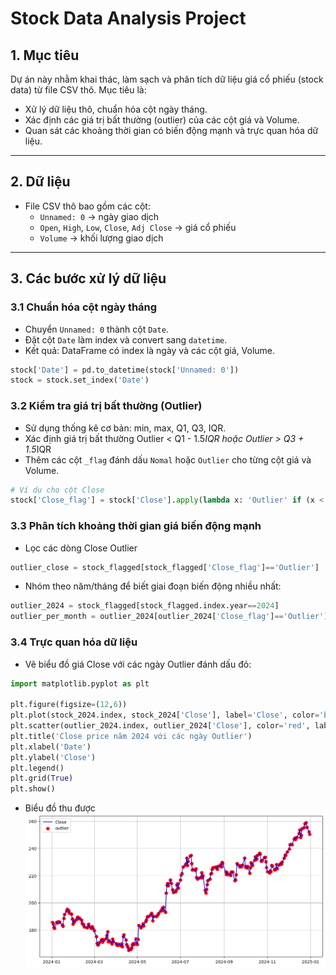 # Stock Data Analysis Project

## 1. Mục tiêu
Dự án này nhằm khai thác, làm sạch và phân tích dữ liệu giá cổ phiếu (stock data) từ file CSV thô. Mục tiêu là:
- Xử lý dữ liệu thô, chuẩn hóa cột ngày tháng.
- Xác định các giá trị bất thường (outlier) của các cột giá và Volume.
- Quan sát các khoảng thời gian có biến động mạnh và trực quan hóa dữ liệu.

---

## 2. Dữ liệu
- File CSV thô bao gồm các cột:
  - `Unnamed: 0` → ngày giao dịch
  - `Open`, `High`, `Low`, `Close`, `Adj Close` → giá cổ phiếu
  - `Volume` → khối lượng giao dịch

---

## 3. Các bước xử lý dữ liệu

### 3.1 Chuẩn hóa cột ngày tháng
- Chuyển `Unnamed: 0` thành cột `Date`.
- Đặt cột `Date` làm index và convert sang `datetime`.
- Kết quả: DataFrame có index là ngày và các cột giá, Volume.

```python
stock['Date'] = pd.to_datetime(stock['Unnamed: 0'])
stock = stock.set_index('Date')
```

### 3.2 Kiểm tra giá trị bất thường (Outlier)
- Sử dụng thống kê cơ bản: min, max, Q1, Q3, IQR.
- Xác định giá trị bất thường 
Outlier < Q1 - 1.5*IQR hoặc Outlier > Q3 + 1.5*IQR
- Thêm các cột `_flag` đánh dấu `Nomal` hoặc `Outlier` cho từng cột giá và Volume.

```python
# Ví dụ cho cột Close
stock['Close_flag'] = stock['Close'].apply(lambda x: 'Outlier' if (x < Q1 - 1.5*IQR or x > Q3 + 1.5*IQR) else 'Normal')
```
### 3.3 Phân tích khoảng thời gian giá biến động mạnh
- Lọc các dòng Close Outlier
```python
outlier_close = stock_flagged[stock_flagged['Close_flag']=='Outlier']
```
- Nhóm theo năm/tháng để biết giai đoạn biến động nhiều nhất:
```python
outlier_2024 = stock_flagged[stock_flagged.index.year==2024]
outlier_per_month = outlier_2024[outlier_2024['Close_flag']=='Outlier'].groupby(outlier_2024.index.month).size()
```
### 3.4 Trực quan hóa dữ liệu
- Vẽ biểu đồ giá Close với các ngày Outlier đánh dấu đỏ:
```python
import matplotlib.pyplot as plt

plt.figure(figsize=(12,6))
plt.plot(stock_2024.index, stock_2024['Close'], label='Close', color='blue')
plt.scatter(outlier_2024.index, outlier_2024['Close'], color='red', label='Outlier', s=50)
plt.title('Close price năm 2024 với các ngày Outlier')
plt.xlabel('Date')
plt.ylabel('Close')
plt.legend()
plt.grid(True)
plt.show()
```
- Biểu đồ thu được
![Close Outlier 2024](outlier_2024.png)





